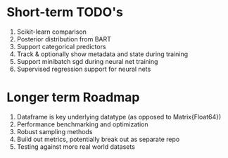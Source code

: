 Short-term TODO's
=================

1. Scikit-learn comparison
2. Posterior distribution from BART
3. Support categorical predictors
4. Track & optionally show metadata and state during training 
5. Support minibatch sgd during neural net training
6. Supervised regression support for neural nets

Longer term Roadmap
===================

1. Dataframe is key underlying datatype (as opposed to Matrix{Float64})
2. Performance benchmarking and optimization
3. Robust sampling methods
4. Build out metrics, potentially break out as separate repo
5. Testing against more real world datasets